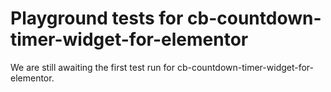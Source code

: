 # Playground tests for cb-countdown-timer-widget-for-elementor
We are still awaiting the first test run for cb-countdown-timer-widget-for-elementor.
